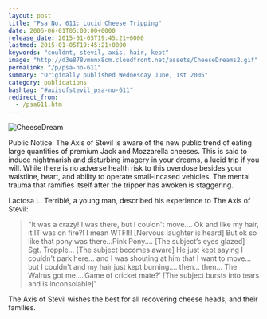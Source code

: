 ```yaml
---
layout: post
title: "Psa No. 611: Lucid Cheese Tripping"
date: 2005-06-01T05:00:00+0000
release_date: 2015-01-05T19:45:21+0000
lastmod: 2015-01-05T19:45:21+0000
keywords: "couldnt, stevil, axis, hair, kept"
image: "http://d3e878vmunx8cm.cloudfront.net/assets/CheeseDreams2.gif"
permalink: "/p/psa-no-611"
summary: "Originally published Wednesday June, 1st 2005"
category: publications
hashtag: "#axisofstevil_psa-no-611"
redirect_from:
  - /psa611.htm
---
```


[id_1]: http://d3e878vmunx8cm.cloudfront.net/assets/CheeseDreams2.gif "CheeseDream"
![CheeseDream][id_1]

Public Notice:
The Axis of Stevil is aware of the new public trend of eating large quantities of premium Jack and Mozzarella cheeses. This is said to induce nightmarish and disturbing imagery in your dreams, a lucid trip if you will. While there is no adverse health risk to this overdose besides your waistline, heart, and ability to operate small-incased vehicles. The mental trauma that ramifies itself after the tripper has awoken is staggering.

Lactosa L. Terriblé, a young man, described his experience to The Axis of Stevil:

> "It was a crazy! I was there, but I couldn't move.... Ok and like my hair, it IT was on fire?! I mean WTF!!! [Nervous laughter is heard] But ok so like that pony was there…Pink Pony.... [The subject’s eyes glazed] Sgt. Tropple... [The subject becomes aware] He just kept saying I couldn't park here… and I was shouting at him that I want to move… but I couldn't and my hair just kept burning.... then… then… The Walrus got me....’Game of cricket mate?’ [The subject bursts into tears and is inconsolable]"

The Axis of Stevil wishes the best for all recovering cheese heads, and their families.
